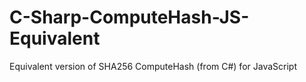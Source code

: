 # C-Sharp-ComputeHash-JS-Equivalent
Equivalent version of SHA256 ComputeHash (from C#) for JavaScript

